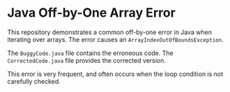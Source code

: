 # Java Off-by-One Array Error

This repository demonstrates a common off-by-one error in Java when iterating over arrays.  The error causes an `ArrayIndexOutOfBoundsException`.

The `BuggyCode.java` file contains the erroneous code. The `CorrectedCode.java` file provides the corrected version.

This error is very frequent, and often occurs when the loop condition is not carefully checked.